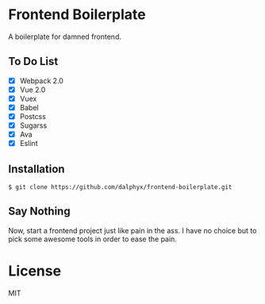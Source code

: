 # Frontend Boilerplate

A boilerplate for damned frontend.

## To Do List

- [x] Webpack 2.0
- [x] Vue 2.0
- [x] Vuex
- [x] Babel
- [x] Postcss
- [x] Sugarss
- [x] Ava
- [x] Eslint

## Installation

```
$ git clone https://github.com/dalphyx/frontend-boilerplate.git
```

## Say Nothing

Now, start a frontend project just like pain in the ass. I have no choice but to pick some awesome tools in order to ease the pain.

# License

MIT